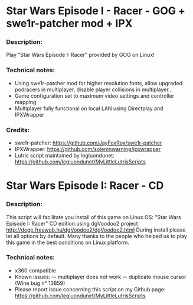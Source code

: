 # Star Wars Episode I - Racer - GOG + swe1r-patcher mod + IPX
### Description:
Play "Star Wars Episode I: Racer" provided by GOG on Linux!
### Technical notes:
- Using swe1r-patcher mod for higher resolution fonts, allow upgraded podracers in multiplayer, disable player collisions in multiplayer...
- Game configuration set to maximum video settings and controller mapping
- Multiplayer fully functional on local LAN using Directplay and IPXWrapper
### Credits:
- swe1r-patcher: https://github.com/JayFoxRox/swe1r-patcher
- IPXWrapper: https://github.com/solemnwarning/ipxwrapper
- Lutris script maintained by legluondunet: https://github.com/legluondunet/MyLittleLutrisScripts

# Star Wars Episode I: Racer - CD

### Description:
This script will facilitate you install of this game on Linux OS:
"Star Wars Episode I: Racer" CD edition using dgVoodoo2 project http://dege.freeweb.hu/dgVoodoo2/dgVoodoo2.html
During install please let all options by default.
Many thanks to the people who helped us to play this game in the best conditions on Linux platform.

### Technical notes:
- x360 compatible
- Known issues:
-- multiplayer does not work
-- duplicate mouse cursor (Wine bug n° 13859)
- Please report issue concerning this script on my Github page:
https://github.com/legluondunet/MyLittleLutrisScripts

